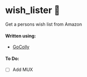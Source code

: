 # wish_lister 🎁

Get a persons wish list from Amazon

#### Written using:

- [GoColly](https://github.com/gocolly/colly)

#### To Do:
- [ ] Add MUX
